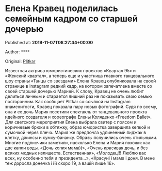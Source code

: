 
# Елена Кравец поделилась семейным кадром со старшей дочерью

Published at: **2019-11-07T08:27:44+00:00**

Author: ****

Original: [Plitkar](https://plitkar.com.ua/elena-kravec-podelilas-semejnym-kadrom-so-starshej-docherju/)

Известная актриса юмористических проектов «Квартал 95» и «Женский квартал», а теперь еще и участница главного танцевального шоу страны «Танцы со звездами» Елена Кравец опубликовала на своей странице в Instagram редкий кадр, на котором запечатлена вместе со своей старшей дочерью Марией. К слову, Кравец не очень любит делиться личным и старается лишний раз не показывать свою семью посторонним.
Как сообщает Plitkar со ссылкой на Instagram знаменитости, Кравец показала пару новых фотографий. Судя по всему, она и ее дочь Мария посетили спектакль от танцевального проекта идейного создателя и хореографа Елены Коляденко «Freedom Ballet». Для светского мероприятия Елена выбрала свитер с поясом и коричневые брюки в обтяжку, образ юмористка завершила кепкой и сумочкой через плечо.
Мария же предпочла удлиненный пиджак в клетку, джинсы и сумку-бананку. Образы получились очень стильными. Многие подписчики заметили, насколько Елена и Мария похожи: как две капли воды. «Дочь копия мама))», «Очень красивая дочь, и без всяких модных излишеств. Естественная», «Молодец!!! Люблю вас всех, ну особенно тебя и президента…», «Красуні і мама і доня. В мене теж доросла донечка і їй скоро 19, а вашій лише 16».
